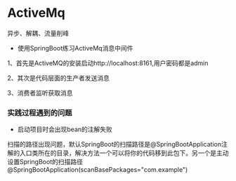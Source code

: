 # ActiveMq

异步、解耦、流量削峰


* 使用SpringBoot练习ActiveMq消息中间件

1、首先是ActiveMQ的安装启动http://localhost:8161,用户密码都是admin

2、其次是代码层面的生产者发送消息

3、消费者监听获取消息


### 实践过程遇到的问题
* 启动项目时会出现bean的注解失败

扫描的路径出现问题，默认SpringBoot的扫描路径是@SpringBootApplication注解的入口类所在的目录，解决方法一个可以将你的代码移到此包下。另一个是主动设置SpringBoot的扫描路径@SpringBootApplication(scanBasePackages="com.example")


